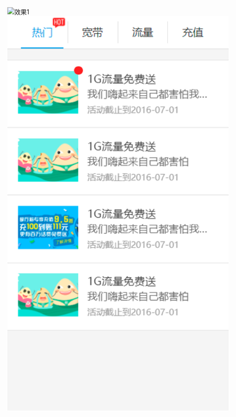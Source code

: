<img src="https://github.com/zy-sunny/demo/blob/main/%E9%80%82%E5%90%88%E6%89%8B%E6%9C%BA%E3%80%81pad%E7%AD%89%E7%A7%BB%E5%8A%A8%E7%BB%88%E7%AB%AF%E7%9A%84tab%E5%93%8D%E5%BA%94%E5%BC%8F%E5%88%87%E6%8D%A2%E6%95%88%E6%9E%9C/%E6%95%88%E6%9E%9C1.jpgjpg" alt="效果1" style="width: 600px;"/>
<img src="https://github.com/zy-sunny/demo/blob/main/%E9%80%82%E5%90%88%E6%89%8B%E6%9C%BA%E3%80%81pad%E7%AD%89%E7%A7%BB%E5%8A%A8%E7%BB%88%E7%AB%AF%E7%9A%84tab%E5%93%8D%E5%BA%94%E5%BC%8F%E5%88%87%E6%8D%A2%E6%95%88%E6%9E%9C/%E6%95%88%E6%9E%9C2.jpg" alt="效果2" style="width: 600px;"/>
